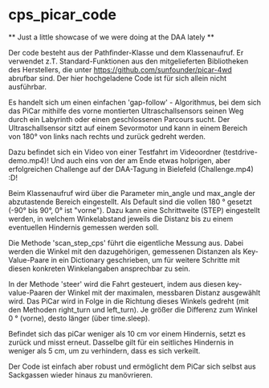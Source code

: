 # cps_picar_code
** Just a little showcase of we were doing at the DAA lately **

Der code besteht aus der Pathfinder-Klasse und dem Klassenaufruf. Er verwendet z.T. Standard-Funktionen aus den mitgelieferten Bibliotheken des Herstellers, die unter https://github.com/sunfounder/picar-4wd abrufbar sind. Der hier hochgeladene Code ist für sich allein nicht ausführbar.


Es handelt sich um einen einfachen 'gap-follow' - Algorithmus, bei dem sich das PiCar mithilfe des vorne montierten Ultraschallsensors seinen Weg durch ein Labyrinth oder einen geschlossenen Parcours sucht. Der Ultraschallsensor sitzt auf einem Sevormotor und kann in einem Bereich von 180° von links nach rechts und zurück gedreht werden. 

Dazu befindet sich ein Video von einer Testfahrt im Videoordner (testdrive-demo.mp4)! Und auch eins von der am Ende etwas holprigen, aber erfolgreichen Challenge auf der DAA-Tagung in Bielefeld (Challenge.mp4) :D! 

Beim Klassenaufruf wird über die Parameter min_angle und max_angle der abzutastende Bereich eingestellt. Als Default sind die vollen 180 ° gesetzt (-90° bis 90°, 0° ist "vorne"). Dazu kann eine Schrittweite (STEP) eingestellt werden, in welchem Winkelabstand jeweils die Distanz bis zu einem eventuellen Hindernis gemessen werden soll. 

Die Methode 'scan_step_cps' führt die eigentliche Messung aus. Dabei werden die Winkel mit den dazugehörigen, gemessenen Distanzen als Key-Value-Paare in ein Dictionary geschrieben, um für weitere Schritte mit diesen konkreten Winkelangaben ansprechbar zu sein.

In der Methode 'steer' wird die Fahrt gesteuert, indem aus diesen key-value-Paaren der Winkel mit der maximalen, messbaren Distanz ausgewählt wird. Das PiCar wird in Folge in die Richtung dieses Winkels gedreht (mit den Methoden right_turn und left_turn). Je größer die Differenz zum Winkel 0 ° (vorne), desto länger (über time.sleep).

Befindet sich das piCar weniger als 10 cm vor einem Hindernis, setzt es zurück und misst erneut. Dasselbe gilt für ein seitliches Hindernis in weniger als 5 cm, um zu verhindern, dass es sich verkeilt.

Der Code ist einfach aber robust und ermöglicht dem PiCar sich selbst aus Sackgassen wieder hinaus zu manövrieren.